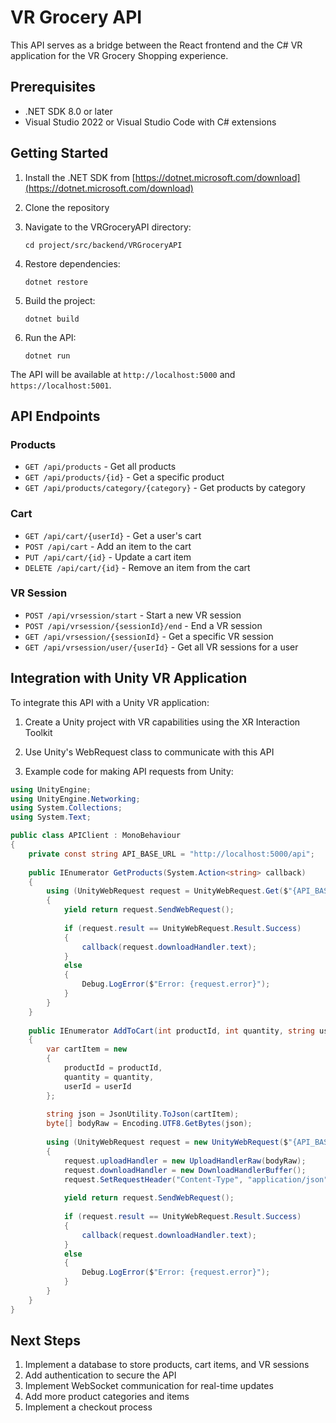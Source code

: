 # VR Grocery API

This API serves as a bridge between the React frontend and the C# VR application for the VR Grocery Shopping experience.

## Prerequisites

- .NET SDK 8.0 or later
- Visual Studio 2022 or Visual Studio Code with C# extensions

## Getting Started

1. Install the .NET SDK from [https://dotnet.microsoft.com/download](https://dotnet.microsoft.com/download)

2. Clone the repository

3. Navigate to the VRGroceryAPI directory:
   ```
   cd project/src/backend/VRGroceryAPI
   ```

4. Restore dependencies:
   ```
   dotnet restore
   ```

5. Build the project:
   ```
   dotnet build
   ```

6. Run the API:
   ```
   dotnet run
   ```

The API will be available at `http://localhost:5000` and `https://localhost:5001`.

## API Endpoints

### Products

- `GET /api/products` - Get all products
- `GET /api/products/{id}` - Get a specific product
- `GET /api/products/category/{category}` - Get products by category

### Cart

- `GET /api/cart/{userId}` - Get a user's cart
- `POST /api/cart` - Add an item to the cart
- `PUT /api/cart/{id}` - Update a cart item
- `DELETE /api/cart/{id}` - Remove an item from the cart

### VR Session

- `POST /api/vrsession/start` - Start a new VR session
- `POST /api/vrsession/{sessionId}/end` - End a VR session
- `GET /api/vrsession/{sessionId}` - Get a specific VR session
- `GET /api/vrsession/user/{userId}` - Get all VR sessions for a user

## Integration with Unity VR Application

To integrate this API with a Unity VR application:

1. Create a Unity project with VR capabilities using the XR Interaction Toolkit

2. Use Unity's WebRequest class to communicate with this API

3. Example code for making API requests from Unity:

```csharp
using UnityEngine;
using UnityEngine.Networking;
using System.Collections;
using System.Text;

public class APIClient : MonoBehaviour
{
    private const string API_BASE_URL = "http://localhost:5000/api";
    
    public IEnumerator GetProducts(System.Action<string> callback)
    {
        using (UnityWebRequest request = UnityWebRequest.Get($"{API_BASE_URL}/products"))
        {
            yield return request.SendWebRequest();
            
            if (request.result == UnityWebRequest.Result.Success)
            {
                callback(request.downloadHandler.text);
            }
            else
            {
                Debug.LogError($"Error: {request.error}");
            }
        }
    }
    
    public IEnumerator AddToCart(int productId, int quantity, string userId, System.Action<string> callback)
    {
        var cartItem = new
        {
            productId = productId,
            quantity = quantity,
            userId = userId
        };
        
        string json = JsonUtility.ToJson(cartItem);
        byte[] bodyRaw = Encoding.UTF8.GetBytes(json);
        
        using (UnityWebRequest request = new UnityWebRequest($"{API_BASE_URL}/cart", "POST"))
        {
            request.uploadHandler = new UploadHandlerRaw(bodyRaw);
            request.downloadHandler = new DownloadHandlerBuffer();
            request.SetRequestHeader("Content-Type", "application/json");
            
            yield return request.SendWebRequest();
            
            if (request.result == UnityWebRequest.Result.Success)
            {
                callback(request.downloadHandler.text);
            }
            else
            {
                Debug.LogError($"Error: {request.error}");
            }
        }
    }
}
```

## Next Steps

1. Implement a database to store products, cart items, and VR sessions
2. Add authentication to secure the API
3. Implement WebSocket communication for real-time updates
4. Add more product categories and items
5. Implement a checkout process 